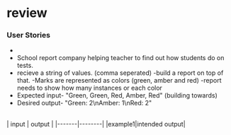 # review

### User Stories
- 
- School report company helping teacher to find out how students do on tests. 
- recieve a string of values. (comma seperated)
-build a report on top of that. 
-Marks are represented as colors (green, amber and red)
-report needs to show how many instances or each color
- Expected input- "Green, Green, Red, Amber, Red" (building towards)
- Desired output- "Green: 2\nAmber: 1\nRed: 2"
<br>
| input | output |
|-------|--------|
|example1|intended output|
